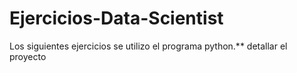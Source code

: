# Ejercicios-Data-Scientist
Los siguientes ejercicios se utilizo el programa python.** detallar el proyecto
